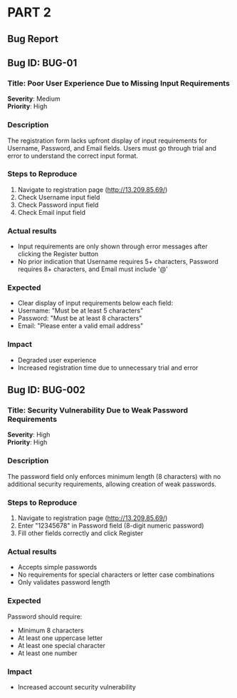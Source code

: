 # PART 2

## Bug Report

## Bug ID: BUG-01
### Title: Poor User Experience Due to Missing Input Requirements

**Severity**: Medium  
**Priority**: High  

### Description
The registration form lacks upfront display of input requirements for Username, Password, and Email fields. Users must go through trial and error to understand the correct input format.

### Steps to Reproduce
1. Navigate to registration page (http://13.209.85.69/)
2. Check Username input field
3. Check Password input field
4. Check Email input field

### Actual results
- Input requirements are only shown through error messages after clicking the Register button
- No prior indication that Username requires 5+ characters, Password requires 8+ characters, and Email must include '@'

### Expected
- Clear display of input requirements below each field:
 - Username: "Must be at least 5 characters"
 - Password: "Must be at least 8 characters"
 - Email: "Please enter a valid email address"

### Impact
- Degraded user experience
- Increased registration time due to unnecessary trial and error

## Bug ID: BUG-002
### Title: Security Vulnerability Due to Weak Password Requirements

**Severity**: High  
**Priority**: High  

### Description
The password field only enforces minimum length (8 characters) with no additional security requirements, allowing creation of weak passwords.

### Steps to Reproduce
1. Navigate to registration page (http://13.209.85.69/)
2. Enter "12345678" in Password field (8-digit numeric password)
3. Fill other fields correctly and click Register

### Actual results
- Accepts simple passwords
- No requirements for special characters or letter case combinations
- Only validates password length

### Expected
Password should require:
- Minimum 8 characters
- At least one uppercase letter
- At least one special character
- At least one number

### Impact
- Increased account security vulnerability